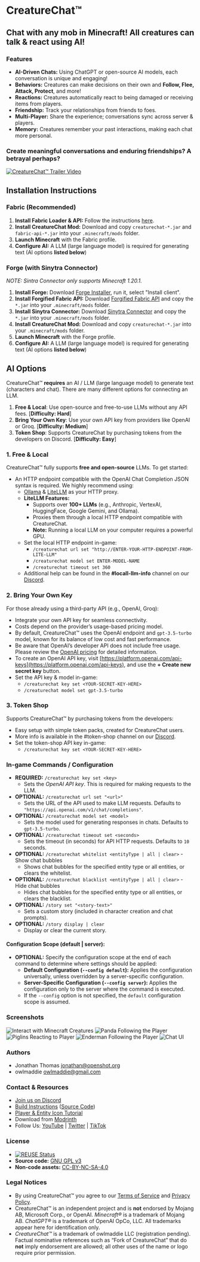 # CreatureChat™

## Chat with any mob in Minecraft! All creatures can talk & react using AI!

### Features
- **AI-Driven Chats:** Using ChatGPT or open-source AI models, each conversation is unique and engaging!
- **Behaviors:** Creatures can make decisions on their own and **Follow, Flee, Attack, Protect**, and more!
- **Reactions:** Creatures automatically react to being damaged or receiving items from players.
- **Friendship:** Track your relationships from friends to foes.
- **Multi-Player:** Share the experience; conversations sync across server & players.
- **Memory:** Creatures remember your past interactions, making each chat more personal.

### Create meaningful conversations and enduring friendships? A betrayal perhaps?

[![CreatureChat™ Trailer Video](src/main/resources/assets/creaturechat/screenshots/video-thumbnail.png)](https://youtu.be/GdY969Orsh0?si=qRgCne10XqOBC8YB)

## Installation Instructions
### Fabric (Recommended)

1. **Install Fabric Loader & API:** Follow the instructions [here](https://fabricmc.net/use/).
2. **Install CreatureChat Mod:** Download and copy `creaturechat-*.jar` and `fabric-api-*.jar` into your `.minecraft/mods` folder.
3. **Launch Minecraft** with the Fabric profile.
4. **Configure AI:** A LLM (large language model) is required for generating text (AI options **listed below**)

### Forge (with Sinytra Connector)
*NOTE: Sintra Connector only supports Minecraft 1.20.1.*

1. **Install Forge:** Download [Forge Installer](https://files.minecraftforge.net/), run it, select "Install client".
2. **Install Forgified Fabric API:** Download [Forgified Fabric API](https://curseforge.com/minecraft/mc-mods/forgified-fabric-api) and copy the `*.jar` into your `.minecraft/mods` folder.
3. **Install Sinytra Connector:** Download [Sinytra Connector](https://www.curseforge.com/minecraft/mc-mods/sinytra-connector) and copy the `*.jar` into your `.minecraft/mods` folder.
4. **Install CreatureChat Mod:** Download and copy `creaturechat-*.jar` into your `.minecraft/mods` folder.
6. **Launch Minecraft** with the Forge profile.
7. **Configure AI:** A LLM (large language model) is required for generating text (AI options **listed below**)

## AI Options
CreatureChat™ **requires** an AI / LLM (large language model) to generate text (characters and chat). There are many different
options for connecting an LLM. 

1. **Free & Local**: Use open-source and free-to-use LLMs without any API fees. [**Difficulty: Hard**]
2. **Bring Your Own Key**: Use your own API key from providers like OpenAI or Groq. [**Difficulty: Medium**]
3. **Token Shop**: Supports CreatureChat by purchasing tokens from the developers on Discord. [**Difficulty: Easy**]

### 1. Free & Local
CreatureChat™ fully supports **free and open-source** LLMs. To get started:

- An HTTP endpoint compatible with the OpenAI Chat Completion JSON syntax is required. We highly recommend using:
  - [Ollama](https://ollama.com/) & [LiteLLM](https://litellm.vercel.app/) as your HTTP proxy.
  - **LiteLLM Features:**
    - Supports over **100+ LLMs** (e.g., Anthropic, VertexAI, HuggingFace, Google Gemini, and Ollama).
    - Proxies them through a local HTTP endpoint compatible with CreatureChat.
    - **Note:** Running a local LLM on your computer requires a powerful GPU.
  - Set the local HTTP endpoint in-game:
    - `/creaturechat url set "http://ENTER-YOUR-HTTP-ENDPOINT-FROM-LITE-LLM"`
    - `/creaturechat model set ENTER-MODEL-NAME`
    - `/creaturechat timeout set 360`
  - Additional help can be found in the **#locall-llm-info** channel on our [Discord](https://discord.gg/m9dvPFmN3e).

### 2. Bring Your Own Key
For those already using a third-party API (e.g., OpenAI, Groq):

- Integrate your own API key for seamless connectivity.
- Costs depend on the provider’s usage-based pricing model.
- By default, CreatureChat™ uses the OpenAI endpoint and `gpt-3.5-turbo` model, known for its balance of low cost and fast performance.
- Be aware that OpenAI’s developer API does not include free usage. Please review the [OpenAI pricing](https://openai.com/api/pricing/) for detailed information.
- To create an OpenAI API key, visit [https://platform.openai.com/api-keys](https://platform.openai.com/api-keys), and use the **+ Create new secret key** button.
- Set the API key & model in-game:
  - `/creaturechat key set <YOUR-SECRET-KEY-HERE>`
  - `/creaturechat model set gpt-3.5-turbo`

### 3. Token Shop
Supports CreatureChat™ by purchasing tokens from the developers:

- Easy setup with simple token packs, created for CreatureChat users.
- More info is available in the #token-shop channel on our [Discord](https://discord.gg/m9dvPFmN3e).
- Set the token-shop API key in-game:
  - `/creaturechat key set <YOUR-SECRET-KEY-HERE>`

### In-game Commands / Configuration
- **REQUIRED:** `/creaturechat key set <key>`
  - Sets the *OpenAI API key*. This is required for making requests to the LLM.
- **OPTIONAL:** `/creaturechat url set "<url>"`
  - Sets the URL of the API used to make LLM requests. Defaults to `"https://api.openai.com/v1/chat/completions"`.
- **OPTIONAL:** `/creaturechat model set <model>`
  - Sets the model used for generating responses in chats. Defaults to `gpt-3.5-turbo`.
- **OPTIONAL:** `/creaturechat timeout set <seconds>`
  - Sets the timeout (in seconds) for API HTTP requests. Defaults to `10` seconds.
- **OPTIONAL:** `/creaturechat whitelist <entityType | all | clear>` - Show chat bubbles
  - Shows chat bubbles for the specified entity type or all entities, or clears the whitelist.
- **OPTIONAL:** `/creaturechat blacklist <entityType | all | clear>` - Hide chat bubbles
  - Hides chat bubbles for the specified entity type or all entities, or clears the blacklist.
- **OPTIONAL:** `/story set "<story-text>"`
  - Sets a custom story (included in character creation and chat prompts).
- **OPTIONAL:** `/story display | clear`
  - Display or clear the current story.

#### Configuration Scope (default | server):
- **OPTIONAL:** Specify the configuration scope at the end of each command to determine where settings should be applied:
  - **Default Configuration (`--config default`):** Applies the configuration universally, unless overridden by a server-specific configuration.
  - **Server-Specific Configuration (`--config server`):** Applies the configuration only to the server where the command is executed.
  - If the `--config` option is not specified, the `default` configuration scope is assumed.

### Screenshots
![Interact with Minecraft Creatures](src/main/resources/assets/creaturechat/screenshots/salmon-follow.png)
![Panda Following the Player](src/main/resources/assets/creaturechat/screenshots/panda-follow.png)
![Piglins Reacting to Player](src/main/resources/assets/creaturechat/screenshots/piglin-reactions.png)
![Enderman Following the Player](src/main/resources/assets/creaturechat/screenshots/enderman-follow.png)
![Chat UI](src/main/resources/assets/creaturechat/screenshots/chat-ui.png)

### Authors

- Jonathan Thomas <jonathan@openshot.org>
- owlmaddie <owlmaddie@gmail.com>

### Contact & Resources

- [Join us on Discord](https://discord.gg/m9dvPFmN3e)
- [Build Instructions](INSTALL.md) ([Source Code](https://github.com/CreatureChat/creature-chat))
- [Player & Entity Icon Tutorial](ICONS.md)
- Download from [Modrinth](https://modrinth.com/project/creaturechat)
- Follow Us: [YouTube](https://www.youtube.com/@CreatureChat/featured) | 
[Twitter](https://twitter.com/TheCreatureChat) |
[TikTok](https://www.tiktok.com/@creaturechat)

### License

- [![REUSE Status](https://img.shields.io/badge/REUSE-compliant-brightgreen)](https://reuse.software)
- **Source code:** [GNU GPL v3](LICENSE.md)
- **Non-code assets:** [CC-BY-NC-SA-4.0](LICENSE-ASSETS.md)

### Legal Notices

- By using CreatureChat™ you agree to our [Terms of Service](TERMS.md) and [Privacy Policy](PRIVACY.md).
- CreatureChat™ is an independent project and is **not** endorsed by Mojang AB, Microsoft Corp., or OpenAI. *Minecraft®* is a trademark of Mojang AB. *ChatGPT®* is a trademark of OpenAI OpCo, LLC. All trademarks appear here for identification only.
- *CreatureChat™* is a trademark of owlmaddie LLC (registration pending). Factual nominative references such as “Fork of CreatureChat” that do **not** imply endorsement are allowed; all other uses of the name or logo require prior permission.
